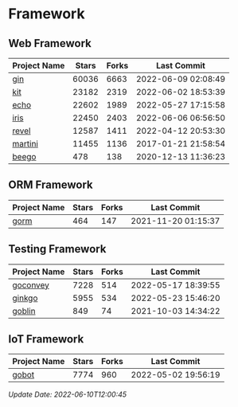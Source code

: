 # Framework

## Web Framework
| Project Name | Stars | Forks | Last Commit |
| ------------ | ----- | ----- | ----------- |
| [gin](https://github.com/gin-gonic/gin) | 60036 | 6663 | 2022-06-09 02:08:49 |
| [kit](https://github.com/go-kit/kit) | 23182 | 2319 | 2022-06-02 18:53:39 |
| [echo](https://github.com/labstack/echo) | 22602 | 1989 | 2022-05-27 17:15:58 |
| [iris](https://github.com/kataras/iris) | 22450 | 2403 | 2022-06-06 06:56:50 |
| [revel](https://github.com/revel/revel) | 12587 | 1411 | 2022-04-12 20:53:30 |
| [martini](https://github.com/go-martini/martini) | 11455 | 1136 | 2017-01-21 21:58:54 |
| [beego](https://github.com/astaxie/beego) | 478 | 138 | 2020-12-13 11:36:23 |

## ORM Framework
| Project Name | Stars | Forks | Last Commit |
| ------------ | ----- | ----- | ----------- |
| [gorm](https://github.com/jinzhu/gorm) | 464 | 147 | 2021-11-20 01:15:37 |

## Testing Framework
| Project Name | Stars | Forks | Last Commit |
| ------------ | ----- | ----- | ----------- |
| [goconvey](https://github.com/smartystreets/goconvey) | 7228 | 514 | 2022-05-17 18:39:55 |
| [ginkgo](https://github.com/onsi/ginkgo) | 5955 | 534 | 2022-05-23 15:46:20 |
| [goblin](https://github.com/franela/goblin) | 849 | 74 | 2021-10-03 14:34:22 |

## IoT Framework
| Project Name | Stars | Forks | Last Commit |
| ------------ | ----- | ----- | ----------- |
| [gobot](https://github.com/hybridgroup/gobot) | 7774 | 960 | 2022-05-02 19:56:19 |

*Update Date: 2022-06-10T12:00:45*